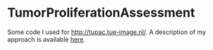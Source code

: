 # TumorProliferationAssessment
Some code I used for http://tupac.tue-image.nl/. A description of my approach is available [here](https://medium.com/@LMDenys/training-convolutional-neural-networks-to-assist-pathologists-79a8188eb75d#.sl2rlx42p).
